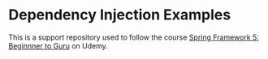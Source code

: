# Dependency Injection Examples

This is a support repository used to follow the course [Spring Framework 5: Beginnner to Guru](https://www.udemy.com/course/spring-framework-5-beginner-to-guru/learn/) on Udemy.
